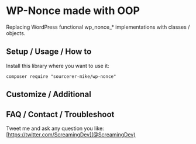 # WP-Nonce made with OOP

Replacing WordPress functional wp_nonce_* implementations with classes / objects.

## Setup / Usage / How to

Install this library where you want to use it:

    composer require "sourcerer-mike/wp-nonce"

## Customize / Additional


## FAQ / Contact / Troubleshoot

Tweet me and ask any question you like: [https://twitter.com/ScreamingDev](@ScreamingDev)